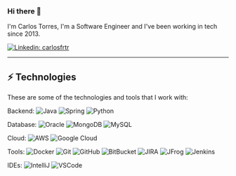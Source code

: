 ### Hi there 👋

I'm Carlos Torres,  I'm a Software Engineer and I've been working in tech since 2013. 


[![Linkedin: carlosfrtr](https://img.shields.io/badge/-Linkedin-blue?style=flat-square&logo=Linkedin&logoColor=white&link=https://www.linkedin.com/in/carlosfrtr/)](https://www.linkedin.com/in/carlosfrtr/)
____

## ⚡ Technologies

These are some of the technologies and tools that I work with:

Backend: 
![Java](https://img.shields.io/badge/-Java-007396?style=flat-square&logo=Java)
![Spring](https://img.shields.io/badge/-Spring-6DB33F?style=flat-square&logo=spring&logoColor=white)
![Python](https://img.shields.io/badge/-Python-007396?style=flat-square&logo=Python)

Database:
![Oracle](https://img.shields.io/badge/-Oracle-CC2927?style=flat-square&logo=Oracle&logoColor=white)
![MongoDB](https://img.shields.io/badge/-MongoDB-black?style=flat-square&logo=mongodb)
![MySQL](https://img.shields.io/badge/-MySQL-4479A1?style=flat-square&logo=mysql&logoColor=white)

Cloud:
![AWS](https://img.shields.io/badge/AWS-000?style=flat-square&logo=Amazon&logoColor=f90)
![Google Cloud](https://img.shields.io/badge/Google%20Cloud-4285F4?style=flat-square&logo=google-cloud&logoColor=white)

Tools:
![Docker](https://img.shields.io/badge/-Docker-2496ED?style=flat-square&logo=docker&logoColor=white)
![Git](https://img.shields.io/badge/-Git-black?style=flat-square&logo=git)
![GitHub](https://img.shields.io/badge/-GitHub-181717?style=flat-square&logo=github)
![BitBucket](https://img.shields.io/badge/-BitBucket-darkblue?style=flat-square&logo=bitbucket)
![JIRA](https://img.shields.io/badge/-JIRA-0052CC?style=flat-square&logo=jira)
![JFrog](https://img.shields.io/badge/-JFrog-41BF47?style=flat-square&logo=jfrog&logoColor=white)
![Jenkins](https://img.shields.io/badge/-Jenkins-0052CC?style=flat-square&logo=Jenkins&logoColor=white)


IDEs:
![IntelliJ](https://img.shields.io/badge/-IntelliJ%20IDEA-black?style=flat-square&logo=intellij-idea&logoColor=white)
![VSCode](https://img.shields.io/badge/-VSCode-007ACC?style=flat-square&logo=visual-studio-code&logoColor=white)
